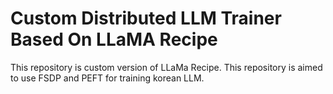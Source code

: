 # Custom Distributed LLM Trainer Based On LLaMA Recipe

This repository is custom version of LLaMa Recipe. This repository is aimed to use FSDP and PEFT for training korean LLM.



